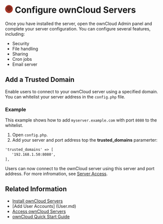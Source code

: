 # ![](../images/configure-sm.png) Configure ownCloud Servers
Once you have installed the server, open the ownCloud Admin panel and complete your server configuration. You can configure several features, including:

- Security
- File handling
- Sharing
- Cron jobs
- Email server

## Add a Trusted Domain

Enable users to connect to your ownCloud server using a specified domain. You can whitelist your server address in the `config.php` file. 

### Example
This example shows how to add `myserver.example.com` with port `8080` to the whitelist.

1. Open `config.php`.
2. Add your server and port address top the **trusted_domains** paramerter:

```
'trusted_domains' => [
   '192.168.1.50:8080',
],
```

Users can now connect to the ownCloud server using this server and port address. For more infromation, see [Server Access](access.md). 

## Related Information
* [Install ownCloud Servers](install.md)
* [Add User Accounts] (User.md)
* [Access ownCloud Servers](access.md) 
* [ownCloud Quick Start Guide](../README.md)